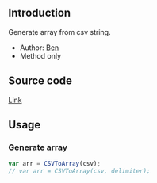 ## Introduction

Generate array from csv string.

- Author: [Ben](http://www.bennadel.com/blog/1504-Ask-Ben-Parsing-CSV-Strings-With-Javascript-Exec-Regular-Expression-Command.htm)
- Method only

## Source code

[Link](https://github.com/rexrainbow/phaser3-rex-notes/blob/master/plugins/csvtoarray/CSVToArray.js)

## Usage

### Generate array

```javascript
var arr = CSVToArray(csv);
// var arr = CSVToArray(csv, delimiter);
```